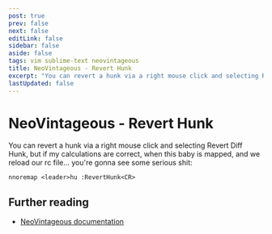 ```yaml
---
post: true
prev: false
next: false
editLink: false
sidebar: false
aside: false
tags: vim sublime-text neovintageous
title: NeoVintageous - Revert Hunk
excerpt: "You can revert a hunk via a right mouse click and selecting Revert Diff Hunk, but if my calculations are correct, when this baby is mapped, and we reload our rc file... you're gonna see some serious shit."
lastUpdated: false
---
```


# NeoVintageous - Revert Hunk

You can revert a hunk via a right mouse click and selecting Revert Diff Hunk, but if my calculations are correct, when this baby is mapped, and we reload our rc file... you're gonna see some serious shit:

```vim
nnoremap <leader>hu :RevertHunk<CR>
```

## Further reading

* [NeoVintageous documentation](https://neovintageous.github.io/?ref=blog.gerardroche.com)
